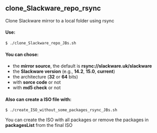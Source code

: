 ## clone_Slackware_repo_rsync
Clone Slackware mirror to a local folder using rsync

#### Use:
```sh
$ ./clone_Slackware_repo_JBs.sh
```

#### You can chose:
* the **mirror source**, the default is **rsync://slackware.uk/slackware**
* the **Slackware version** (e.g., **14.2**, **15.0**, **current**)
* the architecture (**32** or **64** bits)
* with **sorce code** or not
* with **md5 check** or not

#### Also can create a ISO file with:

```sh
$ ./create_ISO_without_some_packages_rsync_JBs.sh
```

You can create the ISO with all packages or remove the packages in **packagesList** from the final ISO
